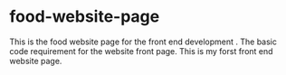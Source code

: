 # food-website-page
This is the food website page for the front end development .
The basic code requirement for the website front page.
This is my forst front end website page.
